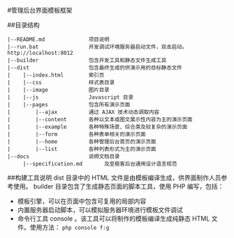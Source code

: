 #管理后台界面模板框架

##目录结构

    |--README.md              项目说明
    |--run.bat                开发调试环境服务器启动文件，双击启动。http://localhost:8012
    |--builder                包含开发工具和静态文件生成工具
    |--dist                   包含最终生成的供演示用的目标静态文件
    |    |--index.html        索引页
    |    |--css               样式表目录
    |    |--image             图片目录
    |    |--js                Javascript 目录
    |    |--pages             包含所有演示页面
    |        |--ajax          通过 AJAX 技术动态调取内容
    |        |--content       各种以文本或图文展示性内容为主的演示页面
    |        |--example       各种特殊场景、综合类及较复杂的演示页面
    |        |--form          各种表单相关的演示页面
    |        |--home          各种管理后台首页的演示页面
    |        |--list          各种列表形式为主的演示页面
    |--docs                   说明文档目录
         |--specification.md       及至极客后台通用设计语言规范

##构建工具说明
dist 目录中的 HTML 文件是由模板编译生成，供界面制作人员参考使用。
builder 目录包含了生成静态页面的脚本工具，使用 PHP 编写，包括：

* 模板引擎，可以在页面中包含可复用的局部内容
* 内置服务器启动脚本，可以模拟服务器环境进行模板文件调试
* 命令行工具 console 。该工具可以将制作的模板编译生成纯静态 HTML 文件。使用方法： `php console f:g`